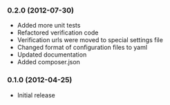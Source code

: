 ### 0.2.0  (2012-07-30)

* Added more unit tests
* Refactored verification code
* Verification urls were moved to special settings file
* Changed format of configuration files to yaml
* Updated documentation
* Added composer.json

### 0.1.0  (2012-04-25)

* Initial release